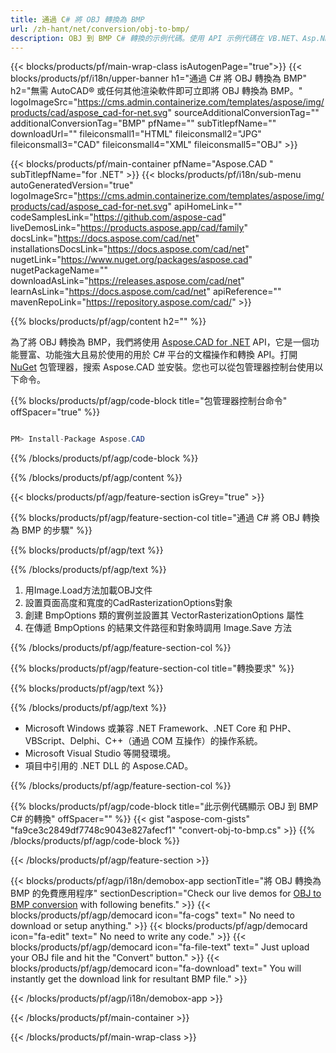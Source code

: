 ```yaml
---
title: 通過 C# 將 OBJ 轉換為 BMP 
url: /zh-hant/net/conversion/obj-to-bmp/ 
description: OBJ 到 BMP C# 轉換的示例代碼。使用 API 示例代碼在 VB.NET、Asp.NET 或任何基於 .NET 的應用程序中將 OBJ 文件批量轉換為 BMP。
---
```


{{< blocks/products/pf/main-wrap-class isAutogenPage="true">}}
{{< blocks/products/pf/i18n/upper-banner h1="通過 C# 將 OBJ 轉換為 BMP" h2="無需 AutoCAD® 或任何其他渲染軟件即可立即將 OBJ 轉換為 BMP。" logoImageSrc="https://cms.admin.containerize.com/templates/aspose/img/products/cad/aspose_cad-for-net.svg" sourceAdditionalConversionTag="" additionalConversionTag="BMP" pfName="" subTitlepfName="" downloadUrl="" fileiconsmall1="HTML" fileiconsmall2="JPG" fileiconsmall3="CAD" fileiconsmall4="XML" fileiconsmall5="OBJ" >}}

{{< blocks/products/pf/main-container pfName="Aspose.CAD " subTitlepfName="for .NET" >}}
{{< blocks/products/pf/i18n/sub-menu autoGeneratedVersion="true" logoImageSrc="https://cms.admin.containerize.com/templates/aspose/img/products/cad/aspose_cad-for-net.svg" apiHomeLink="" codeSamplesLink="https://github.com/aspose-cad" liveDemosLink="https://products.aspose.app/cad/family" docsLink="https://docs.aspose.com/cad/net" installationsDocsLink="https://docs.aspose.com/cad/net" nugetLink="https://www.nuget.org/packages/aspose.cad" nugetPackageName="" downloadAsLink="https://releases.aspose.com/cad/net" learnAsLink="https://docs.aspose.com/cad/net" apiReference="" mavenRepoLink="https://repository.aspose.com/cad/" >}}

{{% blocks/products/pf/agp/content h2="" %}}

為了將 OBJ 轉換為 BMP，我們將使用 <a href=https://products.aspose.com/cad/net>Aspose.CAD for .NET</a> API，它是一個功能豐富、功能強大且易於使用的用於 C# 平台的文檔操作和轉換 API。打開 <a href=https://www.nuget.org/packages/aspose.cad>NuGet</a> 包管理器，搜索 Aspose.CAD 並安裝。您也可以從包管理器控制台使用以下命令。

{{% blocks/products/pf/agp/code-block title="包管理器控制台命令" offSpacer="true" %}}

```cs

PM> Install-Package Aspose.CAD

```

{{% /blocks/products/pf/agp/code-block %}}

{{% /blocks/products/pf/agp/content %}}

{{< blocks/products/pf/agp/feature-section isGrey="true" >}}

{{% blocks/products/pf/agp/feature-section-col title="通過 C# 將 OBJ 轉換為 BMP 的步驟" %}}

{{% blocks/products/pf/agp/text %}}

{{% /blocks/products/pf/agp/text %}}

1. 用Image.Load方法加載OBJ文件
1. 設置頁面高度和寬度的CadRasterizationOptions對象
1. 創建 BmpOptions 類的實例並設置其 VectorRasterizationOptions 屬性
1. 在傳遞 BmpOptions 的結果文件路徑和對象時調用 Image.Save 方法

{{% /blocks/products/pf/agp/feature-section-col %}}

{{% blocks/products/pf/agp/feature-section-col title="轉換要求" %}}

{{% blocks/products/pf/agp/text %}}

{{% /blocks/products/pf/agp/text %}}

- Microsoft Windows 或兼容 .NET Framework、.NET Core 和 PHP、VBScript、Delphi、C++（通過 COM 互操作）的操作系統。
- Microsoft Visual Studio 等開發環境。
- 項目中引用的 .NET DLL 的 Aspose.CAD。

{{% /blocks/products/pf/agp/feature-section-col %}}

{{% blocks/products/pf/agp/code-block title="此示例代碼顯示 OBJ 到 BMP C# 的轉換" offSpacer="" %}}
{{< gist "aspose-com-gists" "fa9ce3c2849df7748c9043e827afecf1" "convert-obj-to-bmp.cs" >}}
{{% /blocks/products/pf/agp/code-block %}}

{{< /blocks/products/pf/agp/feature-section >}}    

<!-- aboutfile Starts -->

{{< blocks/products/pf/agp/i18n/demobox-app sectionTitle="將 OBJ 轉換為 BMP 的免費應用程序" sectionDescription="Check our live demos for [OBJ to BMP conversion](https://products.aspose.app/cad/conversion/obj-to-bmp) with following benefits." >}}
        {{< blocks/products/pf/agp/democard icon="fa-cogs" text=" No need to download or setup anything." >}}
        {{< blocks/products/pf/agp/democard icon="fa-edit" text=" No need to write any code." >}}
        {{< blocks/products/pf/agp/democard icon="fa-file-text" text=" Just upload your OBJ file and hit the \"Convert\" button." >}}
        {{< blocks/products/pf/agp/democard icon="fa-download" text=" You will instantly get the download link for resultant BMP file." >}}
 
   
{{< /blocks/products/pf/agp/i18n/demobox-app >}}

<!-- aboutfile Ends -->

{{< /blocks/products/pf/main-container >}}
    
{{< /blocks/products/pf/main-wrap-class >}}